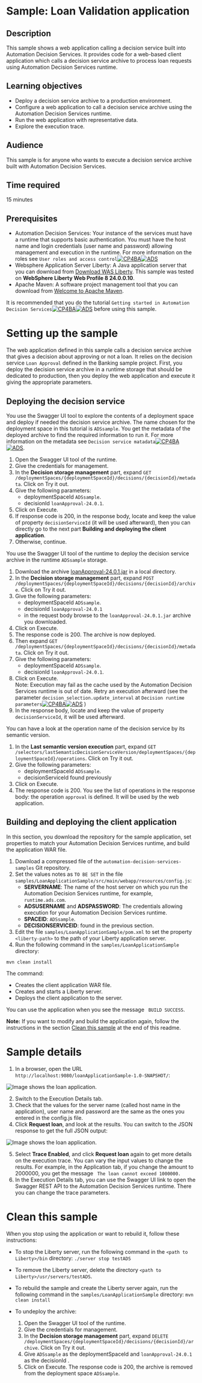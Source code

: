 # Sample: Loan Validation application

## Description
This sample shows a web application calling a decision service built into Automation Decision Services. It provides code for a web-based client application 
which calls a decision service archive to process loan requests using Automation Decision Services runtime.

## Learning objectives
- Deploy a decision service archive to a production environment.
- Configure a web application to call a decision service archive using the Automation Decision Services runtime.
- Run the web application with representative data.
- Explore the execution trace.

## Audience

This sample is for anyone who wants to execute a decision service archive built with Automation Decision Services.

## Time required

15 minutes

## Prerequisites
- Automation Decision Services: Your instance of the services must have a runtime that supports basic authentication. You must have the host name and login credentials (user name and password) allowing management and execution in the runtime. 
For more information on the roles see `User roles and access control`[![CP4BA](/resources/cloudpak4ba.svg "IBM Cloud Pak for Business Automation")](https://www.ibm.com/docs/en/cloud-paks/cp-biz-automation/24.0.1?topic=runtime-user-permissions-authentication-modes)[![ADS](/resources/ads.svg "IBM Automation Decision Services")](https://www.ibm.com/docs/en/ads/24.0.1?topic=runtime-user-permissions-authentication-modes)
- Websphere Application Server Liberty: A Java application server that you can download from [Download WAS Liberty](https://developer.ibm.com/wasdev/downloads/). This sample was tested on **WebSphere Liberty Web Profile 8 24.0.0.10**.
- Apache Maven: A software project management tool that you can download from [Welcome to Apache Maven](https://maven.apache.org).

It is recommended that you do the tutorial `Getting started in Automation Decision Services`[![CP4BA](/resources/cloudpak4ba.svg "IBM Cloud Pak for Business Automation")](https://www.ibm.com/docs/en/cloud-paks/cp-biz-automation/24.0.1?topic=resources-getting-started)[![ADS](/resources/ads.svg "IBM Automation Decision Services")](https://www.ibm.com/docs/en/ads/24.0.1?topic=resources-getting-started) before using this sample.

# Setting up the sample
The web application defined in this sample calls a decision service archive that gives a decision about approving or not a loan. It relies on the decision service `Loan Approval` defined in the Banking 
sample project. First, you deploy the decision service archive in a runtime storage that should be dedicated to production, then you deploy the web application and execute it giving the appropriate parameters.

## Deploying the decision service
You use the Swagger UI tool to explore the contents of a deployment space and deploy if needed the decision service archive. The name chosen for the deployment space in this tutorial is `ADSsample`. You get the metadata of the deployed archive to find the required information to run it. For more information on the metadata see `Decision service matadata`[![CP4BA](/resources/cloudpak4ba.svg "IBM Cloud Pak for Business Automation")](https://www.ibm.com/docs/en/cloud-paks/cp-biz-automation/24.0.1?topic=services-decision-service-metadata)[![ADS](/resources/ads.svg "IBM Automation Decision Services")](https://www.ibm.com/docs/en/ads/24.0.1?topic=services-decision-service-metadata).


1. Open the Swagger UI tool of the runtime.
2. Give the credentials for management.
3. In the **Decision storage management** part, expand `GET /deploymentSpaces/{deploymentSpaceId}/decisions/{decisionId}/metadata`. Click on Try it out.
4. Give the following parameters:
   - deploymentSpaceId `ADSsample`.
   - decisionId `loanApproval-24.0.1`.
5. Click on Execute.
6. If response code is 200, in the response body, locate and keep the value of property `decisionServiceId` (it will be used afterward), then you can directly go to the next part **Building and deploying the client application**.
7. Otherwise, continue.

You use the Swagger UI tool of the runtime to deploy the decision service archive in the runtime `ADSsample` storage.

1. Download the archive [loanApproval-24.0.1.jar](../../archives/loanApproval-24.0.1.jar)  in a local directory.
2. In the **Decision storage management** part, expand `POST /deploymentSpaces/{deploymentSpaceId}/decisions/{decisionId}/archive`. Click on Try it out.
3. Give the following parameters:
   - deploymentSpaceId `ADSsample`.
   - decisionId `loanApproval-24.0.1`
   - in the request body browse to the `loanApproval-24.0.1.jar` archive you downloaded.
4. Click on Execute.
5. The response code is 200. The archive is now deployed.
6. Then expand `GET /deploymentSpaces/{deploymentSpaceId}/decisions/{decisionId}/metadata`. Click on Try it out.
7. Give the following parameters:
    - deploymentSpaceId `ADSsample`.
    - decisionId `loanApproval-24.0.1`.
8. Click on Execute.<br>
   Note: Execution may fail as the cache used by the Automation Decision Services runtime is out of date. Retry an execution afterward (see the parameter `decision_selection.update_interval` at `Decision runtime parameters`[![CP4BA](/resources/cloudpak4ba.svg "IBM Cloud Pak for Business Automation")](https://www.ibm.com/docs/en/cloud-paks/cp-biz-automation/24.0.1?topic=parameters-decision-runtime)[![ADS](/resources/ads.svg "IBM Automation Decision Services")](https://www.ibm.com/docs/en/ads/24.0.1?topic=parameters-decision-runtime) )
9. In the response body, locate and keep the value of property `decisionServiceId`, it will be used afterward.

You can have a look at the operation name of the decision service by its semantic version.
1. In the **Last semantic version execution** part, expand `GET /selectors/lastSemanticDecisionServiceVersion/deploymentSpaces/{deploymentSpaceId}/operations`. Click on Try it out.
3. Give the following parameters:
   - deploymentSpaceId `ADSsample`.
   - decisionServiceId found previously
4. Click on Execute.
5. The response code is 200. You see the list of operations in the response body: the operation `approval` is defined. It will be used by the web application.


## Building and deploying the client application
In this section, you download the repository for the sample application, set properties to match your Automation Decision Services runtime, and build the application WAR file.

1. Download a compressed file of the `automation-decision-services-samples` Git repository.
2. Set the values notes as `TO BE SET` in the file `samples/LoanApplicationSample/src/main/webapp/resources/config.js`:
   - **SERVERNAME**: The name of the host server on which you run the Automation Decision Services runtime, for example, `runtime.ads.com`.
   - **ADSUSERNAME** and **ADSPASSWORD**: The credentials allowing execution for your Automation Decision Services runtime.
   - **SPACEID**: `ADSsample`.
   - **DECISIONSERVICEID**: found in the previous section.
3. Edit the file `samples/LoanApplicationSample/pom.xml` to set the property `<liberty-path>` to the path of your Liberty application server.
4. Run the following command in the `samples/LoanApplicationSample` directory:
```
mvn clean install
```
 The command:
 
 - Creates the client application WAR file.
 - Creates and starts a Liberty server.
 - Deploys the client application to the server.

You can use the application when you see the message ``` BUILD SUCCESS```.

**Note:** If you want to modify and build the application again, follow the instructions in the section [Clean this sample](./README.md#clean-this-sample) at the end of this readme.

# Sample details
1. In a browser, open the URL ```http://localhost:9080/loanApplicationSample-1.0-SNAPSHOT/```:

![Image shows the loan application.](images/loanApplication.png)

2. Switch to the Execution Details tab.
3. Check that the values for the server name (called host name in the application), user name and password are the same as the ones you entered in the config.js file.
4. Click **Request loan**, and look at the results. You can switch to the JSON response to get the full JSON output:

![Image shows the loan application.](images/loanApplicationWithResponse.png)

5. Select **Trace Enabled**, and click **Request loan** again to get more details on the execution trace. You can vary the input values to change the results. For example, in the Application tab, if you change the amount to 2000000, you get the message ``` The loan cannot exceed 1000000.```
6. In the Execution Details tab, you can use the Swagger UI link to open the Swagger REST API to the Automation Decision Services runtime. There you can change the trace parameters.

# Clean this sample

When you stop using the application or want to rebuild it, follow these instructions:

- To stop the Liberty server, run the following command in the ```<path to Liberty>/bin``` directory: ```./server stop testADS ```
- To remove the Liberty server, delete the directory ```<path to Liberty>/usr/servers/testADS```.

- To rebuild the sample and create the Liberty server again, run the following command in the `samples/LoanApplicationSample` directory: ```mvn clean install```         
            
- To undeploy the archive:
    1. Open the Swagger UI tool of the runtime.
    2. Give the credentials for management.
    3. In the **Decision storage management** part, expand `DELETE /deploymentSpaces/{deploymentSpaceId}/decisions/{decisionId}/archive`. Click on Try it out.
    4. Give `ADSsample` as the deploymentSpaceId and `loanApproval-24.0.1` as the decisionId .
    5. Click on Execute. The response code is 200, the archive is removed from the deployment space `ADSsample`.
